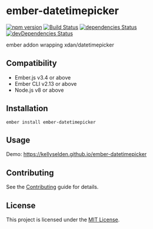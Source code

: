ember-datetimepicker
==============================================================================

[![npm version](https://badge.fury.io/js/ember-datetimepicker.svg)](https://badge.fury.io/js/ember-datetimepicker)
[![Build Status](https://travis-ci.org/kellyselden/ember-datetimepicker.svg?branch=master)](https://travis-ci.org/kellyselden/ember-datetimepicker)
[![dependencies Status](https://david-dm.org/kellyselden/ember-datetimepicker/status.svg)](https://david-dm.org/kellyselden/ember-datetimepicker)
[![devDependencies Status](https://david-dm.org/kellyselden/ember-datetimepicker/dev-status.svg)](https://david-dm.org/kellyselden/ember-datetimepicker?type=dev)

ember addon wrapping xdan/datetimepicker


Compatibility
------------------------------------------------------------------------------

* Ember.js v3.4 or above
* Ember CLI v2.13 or above
* Node.js v8 or above


Installation
------------------------------------------------------------------------------

```
ember install ember-datetimepicker
```


Usage
------------------------------------------------------------------------------

Demo: https://kellyselden.github.io/ember-datetimepicker


Contributing
------------------------------------------------------------------------------

See the [Contributing](CONTRIBUTING.md) guide for details.


License
------------------------------------------------------------------------------

This project is licensed under the [MIT License](LICENSE.md).
